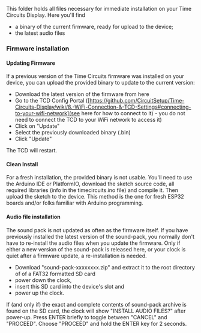 This folder holds all files necessary for immediate installation on your Time Circuits Display. Here you'll find
- a binary of the current firmware, ready for upload to the device;
- the latest audio files

### Firmware installation

#### Updating Firmware
If a previous version of the Time Circuits firmware was installed on your device, you can upload the provided binary to update to the current version: 
- Download the latest version of the firmware from here
- Go to the TCD Config Portal ([https://github.com/CircuitSetup/Time-Circuits-Display/wiki/8.-WiFi-Connection-&-TCD-Settings#connecting-to-your-wifi-network](see here for how to connect to it) - you do not need to connect the TCD to your WiFi network to access it)
- Click on "Update"
- Select the previously downloaded binary (.bin)
- Click "Update"

The TCD will restart.

#### Clean Install
For a fresh installation, the provided binary is not usable. You'll need to use the Arduino IDE or PlatformIO, download the sketch source code, all required libraries (info in the timecircuits.ino file) and compile it. Then upload the sketch to the device. This method is the one for fresh ESP32 boards and/or folks familiar with Arduino programming.

#### Audio file installation

The sound pack is not updated as often as the firmware itself. If you have previously installed the latest version of the sound-pack, you normally don't have to re-install the audio files when you update the firmware. Only if either a new version of the sound-pack is released here, or your clock is quiet after a firmware update, a re-installation is needed.

- Download "sound-pack-xxxxxxxx.zip" and extract it to the root directory of of a FAT32 formatted SD card
- power down the clock,
- insert this SD card into the device's slot and 
- power up the clock.

If (and only if) the exact and complete contents of sound-pack archive is found on the SD card, the clock will show "INSTALL AUDIO FILES?" after power-up. Press ENTER briefly to toggle between "CANCEL" and "PROCEED". Choose "PROCEED" and hold the ENTER key for 2 seconds.
